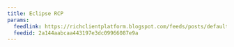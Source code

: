```yaml
---
title: Eclipse RCP
params:
  feedlink: https://richclientplatform.blogspot.com/feeds/posts/default
  feedid: 2a144aabcaa443197e3dc09966087e9a
---
```


